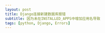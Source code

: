 ```yaml
---
layout: post
title: Django连接新建数据库报错
subtitle: 因为未在INSTALLED_APPS中增加应用名导致
tags: [python, Django, Errors]
---
```


